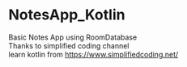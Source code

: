 # NotesApp_Kotlin
Basic Notes App using RoomDatabase<br />
Thanks to simplified coding channel<br />
learn kotlin from https://www.simplifiedcoding.net/<br />
